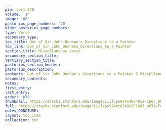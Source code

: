 ```yaml
---
pid: toc1_070
volume: '1'
image: '80'
pastorius_page_numbers: '20'
older_pastorius_page_numbers: 
type: Verse
secondary_type: 
toc_title: Out of Sir John Denham's Directions to a Painter
toc_link: Out_of_Sir_John_Denhams_Directions_to_a_Painter
section_title: Miscellaneous Verse
secondary_section_title: 
tertiary_section_title: 
pastorius_section_header: 
pastorius_description: 
contents: Out of Sir John Denham's Directions to a Painter & Miscellaneous Verse
secondary_contents: 
notes: 
first_entry: 
last_entry: 
order: '070'
thumbnail: https://stacks.stanford.edu/image/iiif/ps974xt6740%2F1607_0079/full/100,/0/default.jpg
full: https://stacks.stanford.edu/image/iiif/ps974xt6740%2F1607_0079/full/full/0/default.jpg
notes_DONOTUSE: 
layout: toc_item
collection: toc
---
```

